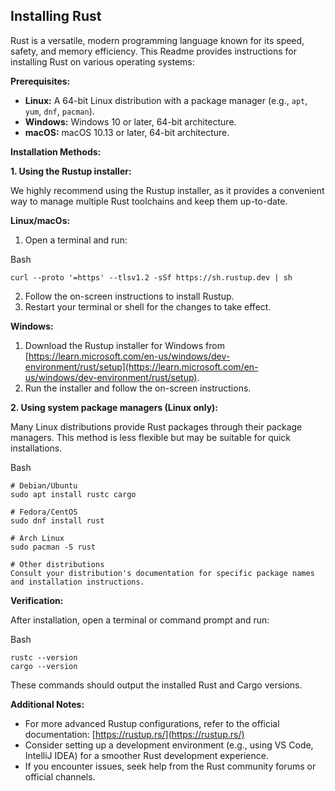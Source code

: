 ## Installing Rust

Rust is a versatile, modern programming language known for its speed, safety, and memory efficiency. This Readme provides instructions for installing Rust on various operating systems:

**Prerequisites:**

-   **Linux:**  A 64-bit Linux distribution with a package manager (e.g.,  `apt`,  `yum`,  `dnf`,  `pacman`).
-   **Windows:**  Windows 10 or later, 64-bit architecture.
-   **macOS:**  macOS 10.13 or later, 64-bit architecture.

**Installation Methods:**

**1. Using the Rustup installer:**

We highly recommend using the Rustup installer, as it provides a convenient way to manage multiple Rust toolchains and keep them up-to-date.

**Linux/macOs:**

1.  Open a terminal and run:

Bash

```
curl --proto '=https' --tlsv1.2 -sSf https://sh.rustup.dev | sh

```
2.  Follow the on-screen instructions to install Rustup.
3.  Restart your terminal or shell for the changes to take effect.

**Windows:**

1.  Download the Rustup installer for Windows from  [https://learn.microsoft.com/en-us/windows/dev-environment/rust/setup](https://learn.microsoft.com/en-us/windows/dev-environment/rust/setup).
2.  Run the installer and follow the on-screen instructions.

**2. Using system package managers (Linux only):**

Many Linux distributions provide Rust packages through their package managers. This method is less flexible but may be suitable for quick installations.

Bash

```
# Debian/Ubuntu
sudo apt install rustc cargo

# Fedora/CentOS
sudo dnf install rust

# Arch Linux
sudo pacman -S rust

# Other distributions
Consult your distribution's documentation for specific package names and installation instructions.

```

**Verification:**

After installation, open a terminal or command prompt and run:

Bash

```
rustc --version
cargo --version

```
These commands should output the installed Rust and Cargo versions.

**Additional Notes:**

-   For more advanced Rustup configurations, refer to the official documentation:  [https://rustup.rs/](https://rustup.rs/)
-   Consider setting up a development environment (e.g., using VS Code, IntelliJ IDEA) for a smoother Rust development experience.
-   If you encounter issues, seek help from the Rust community forums or official channels.
